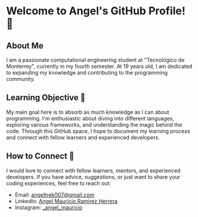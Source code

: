 # Welcome to Angel's GitHub Profile! 👋

## About Me
I am a passionate computational engineering student at "Tecnológico de Monterrey", currently in my fourth semester. At 19 years old, I am dedicated to expanding my knowledge and contributing to the programming community.

## Learning Objective 🎯
My main goal here is to absorb as much knowledge as I can about programming. I'm enthusiastic about diving into different languages, exploring various frameworks, and understanding the magic behind the code. Through this GitHub space, I hope to document my learning process and connect with fellow learners and experienced developers.

## How to Connect 🐸
I would love to connect with fellow learners, mentors, and experienced developers. If you have advice, suggestions, or just want to share your coding experiences, feel free to reach out:
- Email: [angeltrek007@gmail.com](mailto:angeltrek007@gmail.com)
- LinkedIn: [Angel Mauricio Ramirez Herrera](https://www.linkedin.com/in/angel-mauricio-ramirez-herrera-a700642a5/)
- Instagram: [_angel_mauricio](https://twitter.com/YourTwitterHandle](https://www.instagram.com/_angel_mauricio/)https://www.instagram.com/_angel_mauricio/)
